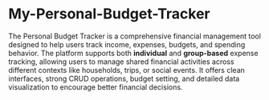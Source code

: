 # My-Personal-Budget-Tracker

The Personal Budget Tracker is a comprehensive financial management tool designed to help users track income, expenses, budgets, and spending behavior. The platform supports both **individual** and **group-based** expense tracking, allowing users to manage shared financial activities across different contexts like households, trips, or social events. It offers clean interfaces, strong CRUD operations, budget setting, and detailed data visualization to encourage better financial decisions.
